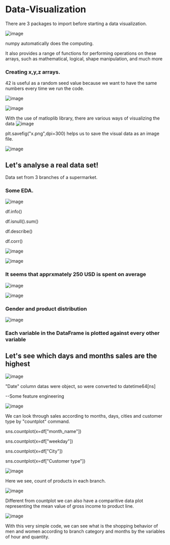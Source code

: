# Data-Visualization

There are 3 packages to import before starting a data visualization.

![image](https://user-images.githubusercontent.com/122751581/219972009-1c091502-efce-4f18-b841-654cab8cd0bc.png)

numpy automatically does the computing. 

It also provides a range of functions for performing operations on these arrays, such as mathematical, logical, shape manipulation, and much more

### Creating x,y,z arrays.
42 is useful as a random seed value because we want to have the same numbers every time we run the code.

![image](https://user-images.githubusercontent.com/122751581/219972216-e8e5fdc1-1521-4c8e-a929-ec274a5bfdc2.png)

![image](https://user-images.githubusercontent.com/122751581/219972358-2f96c10a-8a0a-49c5-a2d8-812b5f36994f.png)

 With the use of matloplib library, there are various ways of visualizing the data
![image](https://user-images.githubusercontent.com/122751581/219972531-e9017cad-b9b3-4c0f-b89c-76779de2d1d2.png)

plt.savefig("x.png",dpi=300) helps us to save the visual data as an image file.

![image](https://user-images.githubusercontent.com/122751581/219973342-1c49b53b-7512-4064-8fb8-b4e87f70bcb8.png)

## Let's analyse a real data set!
  Data set from 3 branches of a supermarket.
  
 ### Some EDA.
  
  ![image](https://user-images.githubusercontent.com/122751581/219974050-88f28564-0c41-4bbe-b669-ab89e47ec690.png)

df.info()

df.isnull().sum()

df.describe()

df.corr()


![image](https://user-images.githubusercontent.com/122751581/219974122-009a9d80-860c-47e3-971a-fa59e69d94e9.png)

![image](https://user-images.githubusercontent.com/122751581/219974182-714e4603-e241-49d3-9df2-d719504286a6.png)

### It seems that apprxmately 250 USD is spent on average

![image](https://user-images.githubusercontent.com/122751581/219974251-bf039d6d-25d7-4f4e-90fa-96a5dd117223.png)

![image](https://user-images.githubusercontent.com/122751581/219974290-1b1d992d-cab9-4a72-9975-48bbc847d338.png)

### Gender and product distribution

![image](https://user-images.githubusercontent.com/122751581/219974326-e7a0272a-687e-4d89-b1ed-a39a1bf34db5.png)

### Each variable in the DataFrame is plotted against every other variable


## Let's see which days and months sales are the highest

![image](https://user-images.githubusercontent.com/122751581/219974523-46b030e1-f48c-4b93-a329-765fe6eab467.png)

 "Date" column datas were object, so were converted to datetime64[ns]  

--Some feature engineering

![image](https://user-images.githubusercontent.com/122751581/219974650-a139d87e-29ab-4e46-bef5-ab70ac0f6451.png)


 We can look through sales according to months, days, cities and customer type by "countplot" command. 

sns.countplot(x=df["month_name"])

sns.countplot(x=df["weekday"])

sns.countplot(x=df["City"])

sns.countplot(x=df["Customer type"])


![image](https://user-images.githubusercontent.com/122751581/219974782-33eda7d8-ca29-4550-b83f-5e63701771cc.png)

 Here we see, count of products in each branch.

![image](https://user-images.githubusercontent.com/122751581/219974804-1e67cbd0-5eda-4b7b-a8d0-04dae1e0d9e8.png)

 Different from countplot we can also have a comparitive data plot representing the mean value of gross income to product line.

![image](https://user-images.githubusercontent.com/122751581/219974814-c6929dbe-d901-45ad-b57f-c6dd28207272.png)

 With this very simple code, we can see what is the shopping behavior of men and women according to branch category and months by the variables of hour and quantity.
